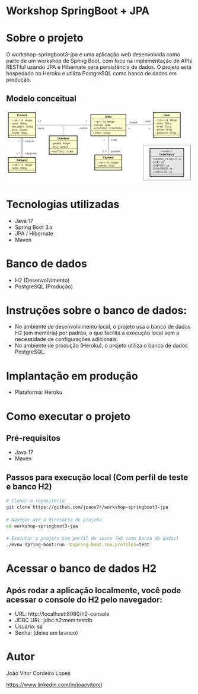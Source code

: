 # Workshop SpringBoot + JPA

# Sobre o projeto

O workshop-springboot3-jpa é uma aplicação web desenvolvida como parte de um workshop de Spring Boot, com foco na implementação de APIs RESTful usando JPA e Hibernate para persistência de dados. O projeto está hospedado no Heroku e utiliza PostgreSQL como banco de dados em produção.

## Modelo conceitual
![Modelo Conceitual](https://github.com/joaov7r/assets/blob/main/pics/domain-model-pj-spring.png)

# Tecnologias utilizadas

- Java 17
- Spring Boot 3.x
- JPA / Hibernate
- Maven

# Banco de dados

- H2 (Desenvolvimento)
- PostgreSQL (Produção)

# Instruções sobre o banco de dados:

- No ambiente de desenvolvimento local, o projeto usa o banco de dados H2 (em memória) por padrão, o que facilita a execução local sem a necessidade de configurações adicionais.
- No ambiente de produção (Heroku), o projeto utiliza o banco de dados PostgreSQL.

# Implantação em produção

- Plataforma: Heroku

# Como executar o projeto

## Pré-requisitos

- Java 17
- Maven

## Passos para execução local (Com perfil de teste e banco H2)
```bash
# Clonar o repositório
git clone https://github.com/joaov7r/workshop-springboot3-jpa

# Navegar até o diretório do projeto
cd workshop-springboot3-jpa

# Executar o projeto com perfil de teste (H2 como banco de dados)
./mvnw spring-boot:run -Dspring-boot.run.profiles=test
```
# Acessar o banco de dados H2

## Após rodar a aplicação localmente, você pode acessar o console do H2 pelo navegador:

- URL: http://localhost:8080/h2-console
- JDBC URL: jdbc:h2:mem:testdb
- Usuário: sa
- Senha: (deixe em branco)

# Autor

João Vitor Cordeiro Lopes

https://www.linkedin.com/in/joaovitorcl
